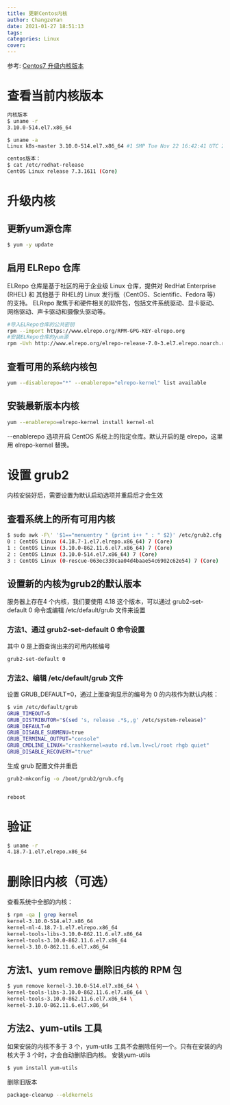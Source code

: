 ```yaml
---
title: 更新Centos内核
author: ChangzeYan
date: 2021-01-27 18:51:13
tags: 
categories: Linux
cover:
---
```


参考: [Centos7 升级内核版本](https://www.cnblogs.com/xzkzzz/p/9627658.html)

# 查看当前内核版本

```bash
内核版本
$ uname -r
3.10.0-514.el7.x86_64

$ uname -a
Linux k8s-master 3.10.0-514.el7.x86_64 #1 SMP Tue Nov 22 16:42:41 UTC 2016 x86_64 x86_64 x86_64 GNU/Linux

centos版本：
$ cat /etc/redhat-release 
CentOS Linux release 7.3.1611 (Core) 
```

# 升级内核

## 更新yum源仓库
```bash
$ yum -y update
```

## 启用 ELRepo 仓库
ELRepo 仓库是基于社区的用于企业级 Linux 仓库，提供对 RedHat Enterprise (RHEL) 和 其他基于 RHEL的 Linux 发行版（CentOS、Scientific、Fedora 等）的支持。
ELRepo 聚焦于和硬件相关的软件包，包括文件系统驱动、显卡驱动、网络驱动、声卡驱动和摄像头驱动等。
```bash
#导入ELRepo仓库的公共密钥
rpm --import https://www.elrepo.org/RPM-GPG-KEY-elrepo.org
#安装ELRepo仓库的yum源
rpm -Uvh http://www.elrepo.org/elrepo-release-7.0-3.el7.elrepo.noarch.rpm
```

## 查看可用的系统内核包

```bash
yum --disablerepo="*" --enablerepo="elrepo-kernel" list available
```

## 安装最新版本内核
```bash
yum --enablerepo=elrepo-kernel install kernel-ml
```

--enablerepo 选项开启 CentOS 系统上的指定仓库。默认开启的是 elrepo，这里用 elrepo-kernel 替换。

# 设置 grub2
内核安装好后，需要设置为默认启动选项并重启后才会生效
## 查看系统上的所有可用内核
```bash
$ sudo awk -F\' '$1=="menuentry " {print i++ " : " $2}' /etc/grub2.cfg
0 : CentOS Linux (4.18.7-1.el7.elrepo.x86_64) 7 (Core)
1 : CentOS Linux (3.10.0-862.11.6.el7.x86_64) 7 (Core)
2 : CentOS Linux (3.10.0-514.el7.x86_64) 7 (Core)
3 : CentOS Linux (0-rescue-063ec330caa04d4baae54c6902c62e54) 7 (Core)
```

## 设置新的内核为grub2的默认版本
服务器上存在4 个内核，我们要使用 4.18 这个版本，可以通过 grub2-set-default 0 命令或编辑 /etc/default/grub 文件来设置

### 方法1、通过 grub2-set-default 0 命令设置
其中 0 是上面查询出来的可用内核编号
```bash
grub2-set-default 0
```

### 方法2、编辑 /etc/default/grub 文件
设置 GRUB_DEFAULT=0，通过上面查询显示的编号为 0 的内核作为默认内核：
```bash
$ vim /etc/default/grub
GRUB_TIMEOUT=5
GRUB_DISTRIBUTOR="$(sed 's, release .*$,,g' /etc/system-release)"
GRUB_DEFAULT=0
GRUB_DISABLE_SUBMENU=true
GRUB_TERMINAL_OUTPUT="console"
GRUB_CMDLINE_LINUX="crashkernel=auto rd.lvm.lv=cl/root rhgb quiet"
GRUB_DISABLE_RECOVERY="true"
```

生成 grub 配置文件并重启
```bash
grub2-mkconfig -o /boot/grub2/grub.cfg


reboot
```

# 验证
```bash
$ uname -r
4.18.7-1.el7.elrepo.x86_64
```

# 删除旧内核（可选）
查看系统中全部的内核：
```bash
$ rpm -qa | grep kernel
kernel-3.10.0-514.el7.x86_64
kernel-ml-4.18.7-1.el7.elrepo.x86_64
kernel-tools-libs-3.10.0-862.11.6.el7.x86_64
kernel-tools-3.10.0-862.11.6.el7.x86_64
kernel-3.10.0-862.11.6.el7.x86_64
```

## 方法1、yum remove 删除旧内核的 RPM 包
```bash
$ yum remove kernel-3.10.0-514.el7.x86_64 \
kernel-tools-libs-3.10.0-862.11.6.el7.x86_64 \
kernel-tools-3.10.0-862.11.6.el7.x86_64 \
kernel-3.10.0-862.11.6.el7.x86_64
```

## 方法2、yum-utils 工具
如果安装的内核不多于 3 个，yum-utils 工具不会删除任何一个。只有在安装的内核大于 3 个时，才会自动删除旧内核。
安装yum-utils
```bash
$ yum install yum-utils
```

删除旧版本　
```bash
package-cleanup --oldkernels
```
